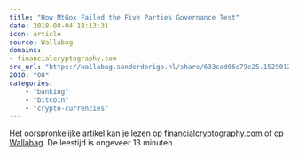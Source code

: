 ```yaml
---
title: "How MtGox Failed the Five Parties Governance Test"
date: 2018-08-04 18:13:31
icon: article
source: Wallabag
domains:
- financialcryptography.com
src_url: "https://wallabag.sanderdorigo.nl/share/633cad06c79e25.15290128"
2018: "08"
categories:
    - "banking"
    - "bitcoin"
    - "crypto-currencies"
---
```

Het oorspronkelijke artikel kan je lezen op [financialcryptography.com](http://financialcryptography.com/mt/archives/001482.html) of [op Wallabag](https://wallabag.sanderdorigo.nl/share/633cad06c79e25.15290128). De leestijd is ongeveer 13 minuten.